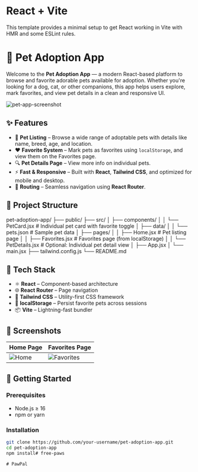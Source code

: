# React + Vite

This template provides a minimal setup to get React working in Vite with HMR and some ESLint rules.

# 🐾 Pet Adoption App

Welcome to the **Pet Adoption App** — a modern React-based platform to browse and favorite adorable pets available for adoption. Whether you're looking for a dog, cat, or other companions, this app helps users explore, mark favorites, and view pet details in a clean and responsive UI.

![pet-app-screenshot](./public/screenshot.png)

## ✨ Features

- 🐶 **Pet Listing** – Browse a wide range of adoptable pets with details like name, breed, age, and location.
- ❤️ **Favorite System** – Mark pets as favorites using `localStorage`, and view them on the Favorites page.
- 🔍 **Pet Details Page** – View more info on individual pets.
- ⚡ **Fast & Responsive** – Built with **React**, **Tailwind CSS**, and optimized for mobile and desktop.
- 🔗 **Routing** – Seamless navigation using **React Router**.

## 📂 Project Structure

pet-adoption-app/
├── public/
├── src/
│ ├── components/
│ │ └── PetCard.jsx # Individual pet card with favorite toggle
│ ├── data/
│ │ └── pets.json # Sample pet data
│ ├── pages/
│ │ ├── Home.jsx # Pet listing page
│ │ ├── Favorites.jsx # Favorites page (from localStorage)
│ │ └── PetDetails.jsx # Optional: Individual pet detail view
│ ├── App.jsx
│ └── main.jsx
├── tailwind.config.js
└── README.md


## 🧪 Tech Stack

- ⚛️ **React** – Component-based architecture
- 🌐 **React Router** – Page navigation
- 🎨 **Tailwind CSS** – Utility-first CSS framework
- 💾 **localStorage** – Persist favorite pets across sessions
- 📦 **Vite** – Lightning-fast bundler

## 📸 Screenshots

| Home Page                      | Favorites Page                |
|-------------------------------|-------------------------------|
| ![Home](./public/home.png)    | ![Favorites](./public/fav.png)|

## 🚀 Getting Started

### Prerequisites

- Node.js ≥ 16
- npm or yarn

### Installation

```bash
git clone https://github.com/your-username/pet-adoption-app.git
cd pet-adoption-app
npm install#   f r e e - p a w s  
 #   P a w P a l  
 